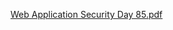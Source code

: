 
[Web Application Security Day 85.pdf](https://github.com/fengsujie/Web-Application-Security-Day-85/files/10054053/Web.Application.Security.Day.85.pdf)
